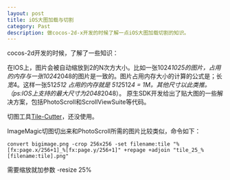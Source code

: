```yaml
---
layout: post
title: iOS大图加载与切割
category: Past
description: 做cocos-2d-x开发的时候了解一点iOS大图加载切割的知识。
---
```


cocos-2d开发的时候，了解了一些知识：

在IOS上，图片会被自动缩放到2的N次方大小。比如一张1024*1025的图片，占用的内存与一张1024*2048的图片是一致的。图片占用内存大小的计算的公式是；长*宽*4。这样一张512*512 占用的内存就是 512*512*4 = 1M。其他尺寸以此类推。（ps:IOS上支持的最大尺寸为2048*2048）。
原生SDK开发给出了贴大图的一些解决方案，包括PhotoScroll和ScrollViewSuite等代码。

切图工具[Tile-Cutter](https://github.com/jlamarche/Tile-Cutter)，还没使用。

ImageMagic切图切出来和PhotoScroll所需的图片比较类似，命令如下：

```
convert bigimage.png -crop 256x256 -set filename:tile "%[fx:page.x/256+1]_%[fx:page.y/256+1]" +repage +adjoin "tile_25_%[filename:tile].png"
```
 
需要缩放就加参数 -resize 25% 